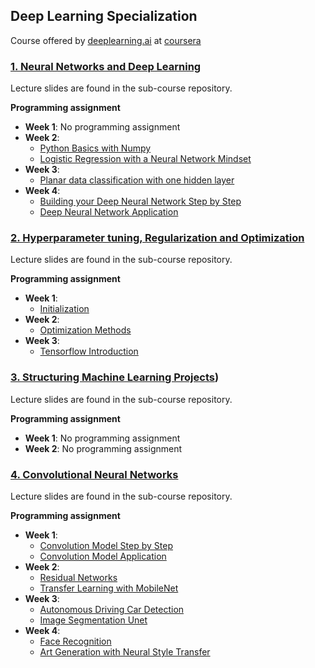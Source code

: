 ## Deep Learning Specialization 

Course offered by [deeplearning.ai](https://www.deeplearning.ai) at [coursera](https://www.coursera.org/)


### [1. Neural Networks and Deep Learning](https://github.com/FelipeTufaile/Deep-Learning-Specialization/tree/main/1.%20Neural%20Networks%20and%20Deep%20Learning)

Lecture slides are found in the sub-course repository.

**Programming assignment**

- **Week 1**: No programming assignment
- **Week 2**:
    - [Python Basics with Numpy](https://github.com/FelipeTufaile/Deep-Learning-Specialization/blob/main/1.%20Neural%20Networks%20and%20Deep%20Learning/Week%202/W2A1/Python_Basics_with_Numpy.ipynb)
    - [Logistic Regression with a Neural Network Mindset](https://github.com/FelipeTufaile/Deep-Learning-Specialization/blob/main/1.%20Neural%20Networks%20and%20Deep%20Learning/Week%202/W2A2/Logistic_Regression_with_a_Neural_Network_mindset.ipynb)
- **Week 3**:
    - [Planar data classification with one hidden layer](https://github.com/FelipeTufaile/Deep-Learning-Specialization/blob/main/1.%20Neural%20Networks%20and%20Deep%20Learning/Week%203/W3A1/Planar_data_classification_with_one_hidden_layer.ipynb)
- **Week 4**:
    - [Building your Deep Neural Network Step by Step](https://github.com/FelipeTufaile/Deep-Learning-Specialization/blob/main/1.%20Neural%20Networks%20and%20Deep%20Learning/Week%204/W4A1/Building_your_Deep_Neural_Network_Step_by_Step.ipynb)
    - [Deep Neural Network Application](https://github.com/FelipeTufaile/Deep-Learning-Specialization/blob/main/1.%20Neural%20Networks%20and%20Deep%20Learning/Week%204/W4A2/Deep%20Neural%20Network%20-%20Application.ipynb)


### [2. Hyperparameter tuning, Regularization and Optimization](https://github.com/FelipeTufaile/Deep-Learning-Specialization/tree/main/2.%20Hyperparameter%20tuning%20Regularization%20and%20Optimization)

Lecture slides are found in the sub-course repository.

**Programming assignment**

- **Week 1**:
    - [Initialization](https://github.com/FelipeTufaile/Deep-Learning-Specialization/blob/main/2.%20Hyperparameter%20tuning%20Regularization%20and%20Optimization/Week%201/W1A1/Initialization.ipynb)
- **Week 2**:
    - [Optimization Methods](https://github.com/FelipeTufaile/Deep-Learning-Specialization/blob/main/2.%20Hyperparameter%20tuning%20Regularization%20and%20Optimization/Week%202/W2A1/Optimization_methods.ipynb)
- **Week 3**:
    - [Tensorflow Introduction](https://github.com/FelipeTufaile/Deep-Learning-Specialization/blob/main/2.%20Hyperparameter%20tuning%20Regularization%20and%20Optimization/Week%203/W3A1/Tensorflow_introduction.ipynb)

 ### [3. Structuring Machine Learning Projects](https://github.com/FelipeTufaile/Deep-Learning-Specialization/tree/main/3.%20Structuring%20Machine%20Learning%20Projects))

 Lecture slides are found in the sub-course repository.

**Programming assignment**

- **Week 1**: No programming assignment
- **Week 2**: No programming assignment

### [4. Convolutional Neural Networks](https://github.com/FelipeTufaile/Deep-Learning-Specialization/tree/main/4.%20Convolutional%20Neural%20Networks)

Lecture slides are found in the sub-course repository.

**Programming assignment**

- **Week 1**:
    - [Convolution Model Step by Step](https://github.com/FelipeTufaile/Deep-Learning-Specialization/blob/main/4.%20Convolutional%20Neural%20Networks/Week%201/W1A1/Convolution_model_Step_by_Step_v1.ipynb)
    - [Convolution Model Application](https://github.com/FelipeTufaile/Deep-Learning-Specialization/blob/main/4.%20Convolutional%20Neural%20Networks/Week%201/W1A2/Convolution_model_Application.ipynb)
- **Week 2**:
    - [Residual Networks](https://github.com/FelipeTufaile/Deep-Learning-Specialization/blob/main/4.%20Convolutional%20Neural%20Networks/Week%202/W2A1/Residual_Networks.ipynb)
    - [Transfer Learning with MobileNet](https://github.com/FelipeTufaile/Deep-Learning-Specialization/blob/main/4.%20Convolutional%20Neural%20Networks/Week%202/W2A2/Transfer_learning_with_MobileNet_v1.ipynb)
- **Week 3**:
    - [Autonomous Driving Car Detection](https://github.com/FelipeTufaile/Deep-Learning-Specialization/blob/main/4.%20Convolutional%20Neural%20Networks/Week%203/W3A1/Autonomous_driving_application_Car_detection.ipynb)
    - [Image Segmentation Unet](https://github.com/FelipeTufaile/Deep-Learning-Specialization/blob/main/4.%20Convolutional%20Neural%20Networks/Week%203/W3A2/Image_segmentation_Unet_v2.ipynb)
- **Week 4**:
    - [Face Recognition](https://github.com/FelipeTufaile/Deep-Learning-Specialization/blob/main/4.%20Convolutional%20Neural%20Networks/Week%204/W4A1/Face_Recognition.ipynb)
    - [Art Generation with Neural Style Transfer](https://github.com/FelipeTufaile/Deep-Learning-Specialization/blob/main/4.%20Convolutional%20Neural%20Networks/Week%204/W4A2/Art_Generation_with_Neural_Style_Transfer.ipynb)

